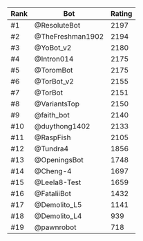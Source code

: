 Rank|Bot|Rating
---|---|---
#1|@ResoluteBot|2197
#2|@TheFreshman1902|2194
#3|@YoBot_v2|2180
#4|@Intron014|2175
#5|@ToromBot|2175
#6|@TorBot_v2|2155
#7|@TorBot|2151
#8|@VariantsTop|2150
#9|@faith_bot|2140
#10|@duythong1402|2133
#11|@RaspFish|2105
#12|@Tundra4|1856
#13|@OpeningsBot|1748
#14|@Cheng-4|1697
#15|@Leela8-Test|1659
#16|@FataliiBot|1432
#17|@Demolito_L5|1141
#18|@Demolito_L4|939
#19|@pawnrobot|718
